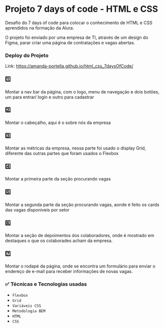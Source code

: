 # Projeto 7 days of code - HTML e CSS

  Desafio do 7 days of code para colocar o conhecimento de HTML e CSS aprendidos na formação da Alura.

  O projeto foi enviado por uma empresa de TI, através de um design do Figma, parar criar uma página de contratações e vagas abertas.
  
  
### Deploy do Projeto
  Link:  https://amanda-portella.github.io/html_css_7daysOfCode/

### :one:  
  Montar a nav bar da página, com o logo, menu de navegação e dois botões, um para entrar/ login e outro para cadastrar

### :two:
  Montar o cabeçalho, aqui é o sobre nós da empresa

### :three:
  Montar as métricas da empresa, nessa parte foi usado o display Grid, diferente das outras partes que foram usados o Flexbox

### :four:
  Montar a primeira parte da seção procurando vagas

### :five:
  Montar a segunda parte da seção procurando vagas, aonde é feito os cards das vagas disponíveis por setor

### :six:
  Montar a seção de depoimentos dos colaboradores, onde é mostrado em destaques o que os colaborades acham da empresa.

### :seven:
  Montar o rodapé da página, onde se encontra um formulário para enviar o endereço de e-mail para receber informações de novas vagas.


### :white_check_mark: Técnicas e Tecnologias usadas

  - ``Flexbox`` 
  - ``Grid`` 
  - ``Variáveis CSS``
  - ``Metodologia BEM`` 
  - ``HTML`` 
  - ``CSS``
